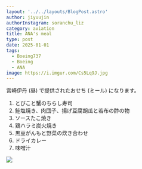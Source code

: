 ```yaml
---
layout: '../../layouts/BlogPost.astro'
author: jiyuujin
authorInstagram: soranchu_liz
category: aviation
title: ANA's meal
type: post
date: 2025-01-01
tags:
  - Boeing737
  - Boeing
  - ANA
image: https://i.imgur.com/Cs5Lq9J.jpg
---
```


宮崎伊丹 (昼) で提供されたおせち (ミール) になります。

1. とびこと蟹のちらし寿司
2. 鮭塩焼き、肉団子、揚げ豆腐胡瓜と若布の酢の物
3. ソースたこ焼き
4. 鶏ハラミ炭火焼き
5. 黒豆がんもと野菜の炊き合わせ
6. ドライカレー
7. 味噌汁

![](/assets/img/20250102/kinaishoku.JPG)
